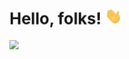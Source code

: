 # Hello, folks! <img src="wave.gif" width="30px">

<img align="center" src="https://github-readme-stats.vercel.app/api?username=Pravallika-Myneni&count_private=true&show_icons=true&theme=cobalt&include_all_commits=true&" />


<!--
**Pravallika-Myneni/Pravallika-Myneni** is a ✨ _special_ ✨ repository because its `README.md` (this file) appears on your GitHub profile.

Here are some ideas to get you started:

- 🔭 I’m currently working on ...
- 🌱 I’m currently learning ...
- 👯 I’m looking to collaborate on ...
- 🤔 I’m looking for help with ...
- 💬 Ask me about ...
- 📫 How to reach me: ...
- 😄 Pronouns: ...
- ⚡ Fun fact: ...
-->
